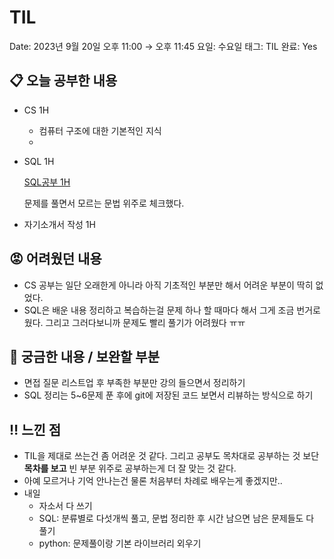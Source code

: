 # TIL

Date: 2023년 9월 20일 오후 11:00 → 오후 11:45
요일: 수요일
태그: TIL
완료: Yes

## 📋 오늘 공부한 내용

- CS 1H
    - 컴퓨터 구조에 대한 기본적인 지식
    - 
- SQL 1H
    
    [SQL공부 1H](/230920/SQL%EA%B3%B5%EB%B6%80%201H.md)
    
    문제를 풀면서 모르는 문법 위주로 체크했다.
    
- 자기소개서 작성 1H
    

## 😡 어려웠던 내용

- CS 공부는 일단 오래한게 아니라 아직 기초적인 부분만 해서 어려운 부분이 딱히 없었다.
- SQL은 배운 내용 정리하고 복습하는걸 문제 하나 할 때마다 해서 그게 조금 번거로웠다. 그리고 그러다보니까 문제도 빨리 풀기가 어려웠다 ㅠㅠ

## 👀 궁금한 내용 / 보완할 부분

- 면접 질문 리스트업 후 부족한 부분만 강의 들으면서 정리하기
- SQL 정리는 5~6문제 푼 후에 git에 저장된 코드 보면서 리뷰하는 방식으로 하기

## ‼️ 느낀 점

- TIL을 제대로 쓰는건 좀 어려운 것 같다. 그리고 공부도 목차대로 공부하는 것 보단 **목차를 보고** 빈 부분 위주로 공부하는게 더 잘 맞는 것 같다.
- 아예 모르거나 기억 안나는건 물론 처음부터 차례로 배우는게 좋겠지만..
- 내일
    - 자소서 다 쓰기
    - SQL: 분류별로 다섯개씩 풀고, 문법 정리한 후 시간 남으면 남은 문제들도 다 풀기
    - python: 문제풀이랑 기본 라이브러리 외우기